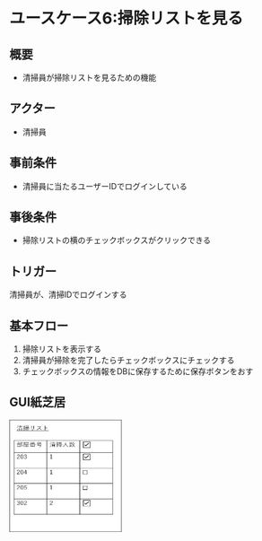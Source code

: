 # ユースケース6:掃除リストを見る
## 概要
- 清掃員が掃除リストを見るための機能
## アクター
- 清掃員
## 事前条件
- 清掃員に当たるユーザーIDでログインしている
## 事後条件
- 掃除リストの横のチェックボックスがクリックできる
## トリガー
清掃員が、清掃IDでログインする
## 基本フロー
1. 掃除リストを表示する
2. 清掃員が掃除を完了したらチェックボックスにチェックする
3. チェックボックスの情報をDBに保存するために保存ボタンをおす

## GUI紙芝居
<img src="../img/scr_seisou.jpg" width="200" height="200">
